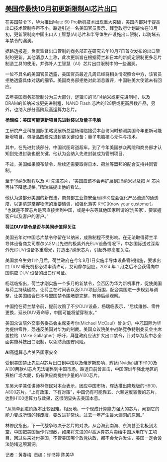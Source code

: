 <!--1696326218000-->
[美国传最快10月初更新限制AI芯片出口](https://www.rfa.org/mandarin/yataibaodao/jingmao/hcm1-10032023054328.html)
------

<p><span style="font-weight: 400;">在美国禁令下，华为推出</span><span style="font-weight: 300;">Mate 60 Pro</span><span style="font-weight: 400;">新机技术出现重大突破，美国内部对于提高出口技术管制呼声不小。路透引述一名美国官员表示，拜登政府计划最快在</span><span style="font-weight: 300;">10</span><span style="font-weight: 400;">月初，更新限制向中国出口人工智慧</span><span style="font-weight: 300;">(AI)</span><span style="font-weight: 400;">芯片和半导体生产设施出口限制，以防堵去年禁令的漏洞。</span></p><p><span style="font-weight: 400;">据路透报道，负责监督出口管制的商务部正在研究去年</span><span style="font-weight: 300;">10</span><span style="font-weight: 400;">月</span><span style="font-weight: 300;">7</span><span style="font-weight: 400;">日首次发布的出口限制的更新。其他消息人士称，此次更新旨在根据荷兰和日本的新规定限制更多芯片制造工具的使用，并弥补人工智慧（</span><span style="font-weight: 300;">AI</span><span style="font-weight: 400;">）芯片出口限制中的一些漏洞。</span></p><p><span style="font-weight: 400;">一位不具名的美国官员透露，美国官员最近几周已经将相关情况照会中方，该官员拒绝透露具体对话的细节。美国商务部拒绝对此消息置评，中国驻美大使馆未有回应。</span></p><p><span style="font-weight: 400;">去年美国商务部管制分为三大部分，逻辑</span><span style="font-weight: 300;">IC</span><span style="font-weight: 400;">的</span><span style="font-weight: 300;">16/14</span><span style="font-weight: 400;">纳米或更先进制程，以及</span><span style="font-weight: 300;">DRAM</span><span style="font-weight: 400;">的</span><span style="font-weight: 300;">18</span><span style="font-weight: 400;">纳米或更先进制程、</span><span style="font-weight: 300;">NAND Flash 芯</span><span style="font-weight: 400;">片的</span><span style="font-weight: 300;">128</span><span style="font-weight: 400;">层或更高层数产品，另外，也纳入部分高阶及高运算力芯片。</span></p><p><strong>杨瑞临：美国可能更新项目先进封装以及量子电脑</strong></p><p><span style="font-weight: 400;">工研院产业科技国际策略发展所总监杨瑞临接受本台访问时预测美国今年更新可能新增项目，包括晶圆级先进封装关键设备；量子电脑核心元件与技术。</span></p><p><span style="font-weight: 400;">其中，在先进封装部分，中国试图弯道超车。到了今年美国参众两院和商务部才认知到先进封装也很关键，他认为会纳入先进封装成为管制项目。</span></p><p><span style="font-weight: 400;">不过，美国如果颁布禁令，后续还需要取得日本、荷兰等盟邦的配合支持共同管制。</span></p><p><span style="font-weight: 400;">至于</span><span style="font-weight: 300;">16</span><span style="font-weight: 400;">纳米制程以及</span><span style="font-weight: 300;"> AI </span><span style="font-weight: 400;">先进芯片，</span><span style="font-weight: 400;">“</span><span style="font-weight: 400;">美国应该不会再扩展到</span><span style="font-weight: 300;">28</span><span style="font-weight: 400;">纳米以及把</span><span style="font-weight: 300;"> AI </span><span style="font-weight: 400;">芯片再往下降低规格，</span><span style="font-weight: 400;">”</span><span style="font-weight: 400;">杨瑞临提出他的看法。</span></p><p><span style="font-weight: 400;">他认为这部分美国的新做法，商务部工业暨安全局</span><span style="font-weight: 300;">(BIS)</span><span style="font-weight: 400;">应会强化产品流通的通透度，以更清楚掌握物流的重要情资，如强化落实</span><span style="font-weight: 300;"> KYC(Know your customer)</span><span style="font-weight: 400;">。</span> <span style="font-weight: 400;">“</span><span style="font-weight: 400;">也就是不管芯片是否直接卖到中国，或是中东等其他国家所谓的</span><span style="font-weight: 300;">‘</span><span style="font-weight: 400;">洗买家</span><span style="font-weight: 300;">’</span><span style="font-weight: 400;">，要掌握客户以及客户的客户。</span><span style="font-weight: 400;">”</span></p><p><strong>荷兰DUV禁令是否与美同步值得关注</strong></p><p><span style="font-weight: 400;">美国去年对中国芯片禁令停留在</span><span style="font-weight: 300;">14</span><span style="font-weight: 400;">纳米，成熟制程不受影响。在无法取得荷兰半导体设备商艾司摩尔</span><span style="font-weight: 300;">(ASML)</span><span style="font-weight: 400;">先进的极紫外光</span><span style="font-weight: 300;">EUV</span><span style="font-weight: 400;">设备情况下，中芯国际透过深紫外光</span><span style="font-weight: 300;">(DUV)</span><span style="font-weight: 400;">设备多重曝光，打造出</span><span style="font-weight: 300;">7</span><span style="font-weight: 400;">纳米芯片，引起外界高度关注。</span></p><p><span style="font-weight: 400;">美国禁令生效</span><span style="font-weight: 300;">11</span><span style="font-weight: 400;">个月后，荷兰政府在今年</span><span style="font-weight: 300;">9</span><span style="font-weight: 400;">月</span><span style="font-weight: 300;">1</span><span style="font-weight: 400;">日实施半导体设备管制措施，要求出口</span><span style="font-weight: 300;"> DUV </span><span style="font-weight: 400;">曝光机都必须申请许可，艾司摩尔回应，</span><span style="font-weight: 300;">2024 </span><span style="font-weight: 400;">年</span><span style="font-weight: 300;"> 1 </span><span style="font-weight: 400;">月之后不会获得向中国供应</span><span style="font-weight: 300;"> DUV </span><span style="font-weight: 400;">设备的出口许可证。</span></p><p><span style="font-weight: 400;">杨瑞临指出，荷兰才刚实施一个多月的新禁令，会否因为华为新机事件，促使美国与荷兰持续磋商，让荷兰在时间表以及</span><span style="font-weight: 300;">DUV</span><span style="font-weight: 400;">项目范围，配合美国进一步规划与调整，让美国结合日本与盟国禁令围堵更完整，有待后续观察。</span></p><p><span style="font-weight: 400;">中国抢在荷兰禁令前，提前收购了不少</span><span style="font-weight: 300;">DUV</span><span style="font-weight: 400;">设备，杨瑞临表示，</span><span style="font-weight: 400;">“</span><span style="font-weight: 400;">后续维修、零件更换，延长</span><span style="font-weight: 300;">DUV</span><span style="font-weight: 400;">寿命等，中国可能将望穿秋水。</span><span style="font-weight: 400;">”</span></p><p><span style="font-weight: 400;">美国众议院外交事务委员会主席麦考尔</span><span style="font-weight: 300;">(Michael McCaul</span><span style="font-weight: 400;">）曾关切，中芯国际为华为提供零件，恐违反美国对华为的制裁。美国众议院美中战略竞争特别委员会主席盖拉格（</span><span style="font-weight: 300;">Mike Gallagher</span><span style="font-weight: 400;">）呼吁，拜登政府应该扩大出口禁令，针对华为及中芯全面实施科技出口限制，以免防范国安风险。</span></p><p><b>AI</b><span style="font-weight: 400;">高运算芯片关系国家安全</span></p><p><span style="font-weight: 400;">受到美国禁止先进</span><span style="font-weight: 300;">AI</span><span style="font-weight: 400;">芯片出口到中国以及俄罗斯影响，辉达</span><span style="font-weight: 300;">(Nvidia)</span><span style="font-weight: 400;">旗下</span><span style="font-weight: 300;">H100</span><span style="font-weight: 400;">及</span><span style="font-weight: 300;">A100</span><span style="font-weight: 400;">两款</span><span style="font-weight: 300;">AI</span><span style="font-weight: 400;">芯片无法销售到中国市场。路透日前曾直击，中国深圳华强北地区的赛格广场大厦，仍有供应商提供少量的</span><span style="font-weight: 300;">A100</span><span style="font-weight: 400;">芯片。</span></p><p><span style="font-weight: 400;">东吴大学兼任讲师林修民对本台表示，因应中国市场，辉达推出降规版的</span><span style="font-weight: 300;">H800</span><span style="font-weight: 400;">、</span><span style="font-weight: 300;">A800</span><span style="font-weight: 400;">芯片。</span><span style="font-weight: 400;">“</span><span style="font-weight: 400;">上有政策、下有对策</span><span style="font-weight: 400;">”</span><span style="font-weight: 400;">，中国仍有可能靠五、六颗速度较慢的芯片，达到</span><span style="font-weight: 300;">H100</span><span style="font-weight: 400;">运算力与效果，这很明显失去美国本意。</span></p><p><span style="font-weight: 400;">“</span><span style="font-weight: 400;">从简单到进阶版本比较困难。相反地，一个现成计算能力强大的芯片，阉割它的能力变成所谓的残废版，要改进非常快。过去一年产生最大漏洞的原因。</span><span style="font-weight: 400;">”</span></p><p><span style="font-weight: 400;">林修民指出，下一代战争取决于芯片的对决，从台海到南海、东海甚至北极到太空，中国把美国当作假想敌，如果将先进的</span><span style="font-weight: 300;">AI</span><span style="font-weight: 400;">高运算芯片卖给中国运用在军工项目，回过头来对付美国，不管美国哪个政党执政，都不会允许发生，美国一定会设法防堵这项漏洞。</span></p><p></p><p><span style="font-weight: 400;">记者：黄春梅</span><span style="font-weight: 300;">  责编：许书婷 陈美华</span></p>
